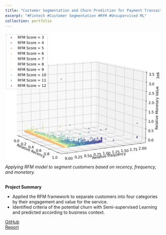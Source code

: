 ```yaml
---
title: "Customer Segmentation and Churn Prediction for Payment Transaction Service"
excerpt: "#Fintech #Customer Segmentation #RFM #Unsupervised ML"
collection: portfolio
---
```


![RFM](/images/RFM.png)
*Applying RFM model to segment customers based on recency, frequency, and monetary.*<br/><br/>

**Project Summary**
* Applied the RFM framework to separate customers into four categories by their engagement and value for the service.
* Identified criteria of the potential churn with Semi-supervised Learning and predicted according to business context.

[GitHub](https://github.com/Tego-Chang/Customer-Segmentation-Member-Lost-Prediction-and-Retention-Strategies-for-Payment-Transaction)<br/>
[Report](https://tego-chang.github.io/files/CustomerSegmentation_ChurnPrediction.pdf)
